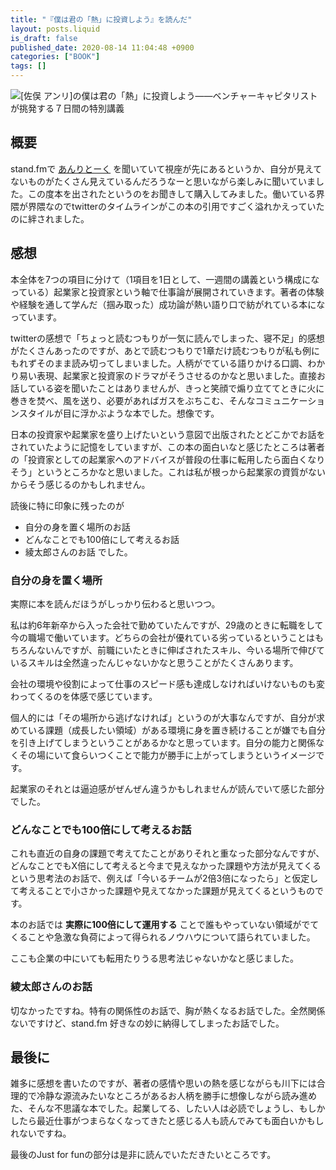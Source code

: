```yaml
---
title: "『僕は君の「熱」に投資しよう』を読んだ"
layout: posts.liquid
is_draft: false
published_date: 2020-08-14 11:04:48 +0900
categories: ["BOOK"]
tags: []
---
```


![[佐俣 アンリ]の僕は君の「熱」に投資しよう――ベンチャーキャピタリストが挑発する７日間の特別講義](https://m.media-amazon.com/images/I/51R6Pi-r66L.jpg)
## 概要
stand.fmで [あんりとーく](https://stand.fm/channels/5e3c0744122b2506b1a3b340) を聞いていて視座が先にあるというか、自分が見えてないものがたくさん見えているんだろうなーと思いながら楽しみに聞いていました。この度本を出されたというのをお聞きして購入してみました。働いている界隈が界隈なのでtwitterのタイムラインがこの本の引用ですごく溢れかえっていたのに絆されました。

## 感想
本全体を7つの項目に分けて（1項目を1日として、一週間の講義という構成になっている）起業家と投資家という軸で仕事論が展開されていきます。著者の体験や経験を通して学んだ（掴み取った）成功論が熱い語り口で紡がれている本になっています。

twitterの感想で「ちょっと読むつもりが一気に読んでしまった、寝不足」的感想がたくさんあったのですが、あとで読むつもりで1章だけ読むつもりが私も例にもれずそのまま読み切ってしまいました。人柄がでている語りかける口調、わかり易い表現、起業家と投資家のドラマがそうさせるのかなと思いました。直接お話している姿を聞いたことはありませんが、きっと笑顔で煽り立ててときに火に巻きを焚べ、風を送り、必要があればガスをぶちこむ、そんなコミュニケーションスタイルが目に浮かぶような本でした。想像です。

日本の投資家や起業家を盛り上げたいという意図で出版されたとどこかでお話をされていたように記憶をしていますが、この本の面白いなと感じたところは著者の「投資家としての起業家へのアドバイスが普段の仕事に転用したら面白くなりそう」というところかなと思いました。これは私が根っから起業家の資質がないからそう感じるのかもしれません。

読後に特に印象に残ったのが

- 自分の身を置く場所のお話
- どんなことでも100倍にして考えるお話
- 綾太郎さんのお話
でした。

### 自分の身を置く場所
実際に本を読んだほうがしっかり伝わると思いつつ。

私は約6年新卒から入った会社で勤めていたんですが、29歳のときに転職をして今の職場で働いています。どちらの会社が優れている劣っているということはもちろんないんですが、前職にいたときに伸ばされたスキル、今いる場所で伸びているスキルは全然違ったんじゃないかなと思うことがたくさんあります。

会社の環境や役割によって仕事のスピード感も達成しなければいけないものも変わってくるのを体感で感じています。

個人的には「その場所から逃げなければ」というのが大事なんですが、自分が求めている課題（成長したい領域）がある環境に身を置き続けることが嫌でも自分を引き上げてしまうということがあるかなと思っています。自分の能力と関係なくその場にいて食らいつくことで能力が勝手に上がってしまうというイメージです。

起業家のそれとは逼迫感がぜんぜん違うかもしれませんが読んでいて感じた部分でした。

### どんなことでも100倍にして考えるお話
これも直近の自身の課題で考えてたことがありそれと重なった部分なんですが、どんなことでもX倍にして考えると今まで見えなかった課題や方法が見えてくるという思考法のお話で、例えば「今いるチームが2倍3倍になったら」と仮定して考えることで小さかった課題や見えてなかった課題が見えてくるというものです。

本のお話では **実際に100倍にして運用する** ことで誰もやっていない領域がでてくることや急激な負荷によって得られるノウハウについて語られていました。

ここも企業の中にいても転用たりうる思考法じゃないかなと感じました。

### 綾太郎さんのお話
切なかったですね。特有の関係性のお話で、胸が熱くなるお話でした。全然関係ないですけど、stand.fm 好きなの妙に納得してしまったお話でした。

## 最後に
雑多に感想を書いたのですが、著者の感情や思いの熱を感じながらも川下には合理的で冷静な源流みたいなところがあるお人柄を勝手に想像しながら読み進めた、そんな不思議な本でした。起業してる、したい人は必読でしょうし、もしかしたら最近仕事がつまらなくなってきたと感じる人も読んでみても面白いかもしれないですね。

最後のJust for funの部分は是非に読んでいただきたいところです。


